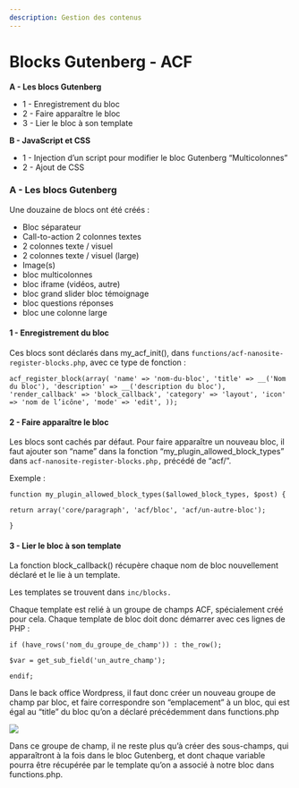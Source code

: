 ```yaml
---
description: Gestion des contenus
---
```


# Blocks Gutenberg - ACF

**A - Les blocs Gutenberg**&#x20;

* 1 - Enregistrement du bloc&#x20;
* 2 - Faire apparaître le bloc&#x20;
* 3 - Lier le bloc à son template&#x20;

**B - JavaScript et CSS**&#x20;

* 1 - Injection d’un script pour modifier le bloc Gutenberg “Multicolonnes”&#x20;
* 2 - Ajout de CSS

### A - Les blocs Gutenberg&#x20;

Une douzaine de blocs ont été créés :&#x20;

* Bloc séparateur&#x20;
* Call-to-action 2 colonnes textes&#x20;
* 2 colonnes texte / visuel&#x20;
* 2 colonnes texte / visuel (large)&#x20;
* Image(s)&#x20;
* bloc multicolonnes&#x20;
* bloc iframe (vidéos, autre)&#x20;
* bloc grand slider bloc témoignage&#x20;
* bloc questions réponses&#x20;
* bloc une colonne large&#x20;

#### 1 - Enregistrement du bloc&#x20;

Ces blocs sont déclarés dans my\_acf\_init(), dans `functions/acf-nanosite-register-blocks.php`, avec ce type de fonction :&#x20;

`acf_register_block(array( 'name' => 'nom-du-bloc', 'title' => __('Nom du bloc'), 'description' => __('description du bloc'), 'render_callback' => 'block_callback', 'category' => 'layout', 'icon' => 'nom de l’icône', 'mode' => 'edit', ));`

#### 2 - Faire apparaître le bloc&#x20;

Les blocs sont cachés par défaut. Pour faire apparaître un nouveau bloc, il faut ajouter son “name” dans la fonction “my\_plugin\_allowed\_block\_types” dans `acf-nanosite-register-blocks.php,` précédé de “acf/”.

Exemple :&#x20;

`function my_plugin_allowed_block_types($allowed_block_types, $post) {`

`return array('core/paragraph', 'acf/bloc', 'acf/un-autre-bloc');`

`}`

#### 3 - Lier le bloc à son template&#x20;

La fonction block\_callback() récupère chaque nom de bloc nouvellement déclaré et le lie à un template.

Les templates se trouvent dans `inc/blocks.`

Chaque template est relié à un groupe de champs ACF, spécialement créé pour cela. Chaque template de bloc doit donc démarrer avec ces lignes de PHP :&#x20;

`if (have_rows('nom_du_groupe_de_champ')) : the_row();`&#x20;

&#x20;   `$var = get_sub_field('un_autre_champ');`&#x20;

`endif;`

Dans le back office Wordpress, il faut donc créer un nouveau groupe de champ par bloc, et faire correspondre son “emplacement” à un bloc, qui est égal au “title” du bloc qu’on a déclaré précédemment dans functions.php

![](https://lh4.googleusercontent.com/Dotz9Ops6IOSJ-ryLgNcFBH0T00BZWuAc2C2kZ4H-0kmE5lSQ0FrZYA2hIQDBCeTKE3QRQyqJ8InzupzyhxvGQ8LFnnukA36RG-m3dTxgPsgbdzEaYVNbbGkWCkERxvxH150tAa0)

Dans ce groupe de champ, il ne reste plus qu’à créer des sous-champs, qui apparaîtront à la fois dans le bloc Gutenberg, et dont chaque variable pourra être récupérée par le template qu’on a associé à notre bloc dans functions.php.

